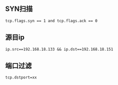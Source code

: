 ## SYN扫描

```
tcp.flags.syn == 1 and tcp.flags.ack == 0
```



## 源目ip

```
ip.src==192.168.18.133 && ip.dst==192.168.18.151
```



## 端口过滤

```
tcp.dstport=xx
```


